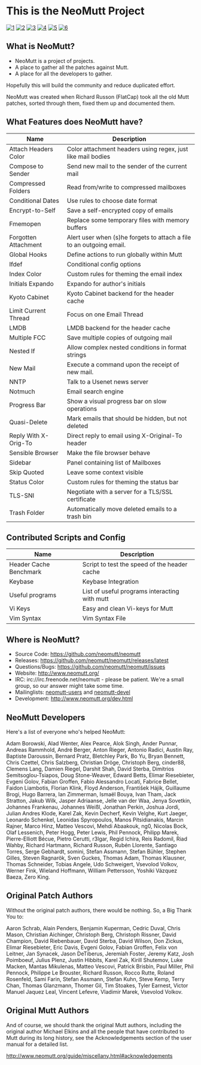 # This is the NeoMutt Project

[![1]][GPL v2]
[![2]][Travis CI]
[![3]][Coverity Scan]
[![4]][Backlog]
[![5]][In Progress]
[![6]][Ready]

## What is NeoMutt?

* NeoMutt is a project of projects.
* A place to gather all the patches against Mutt.
* A place for all the developers to gather.

Hopefully this will build the community and reduce duplicated effort.

NeoMutt was created when Richard Russon (FlatCap) took all the old Mutt patches,
sorted through them, fixed them up and documented them.

## What Features does NeoMutt have?

| Name                 | Description
| -------------------- | ------------------------------------------------------
| Attach Headers Color | Color attachment headers using regex, just like mail bodies
| Compose to Sender    | Send new mail to the sender of the current mail
| Compressed Folders   | Read from/write to compressed mailboxes
| Conditional Dates    | Use rules to choose date format
| Encrypt-to-Self      | Save a self-encrypted copy of emails
| Fmemopen             | Replace some temporary files with memory buffers
| Forgotten Attachment | Alert user when (s)he forgets to attach a file to an outgoing email.
| Global Hooks         | Define actions to run globally within Mutt
| Ifdef                | Conditional config options
| Index Color          | Custom rules for theming the email index
| Initials Expando     | Expando for author's initials
| Kyoto Cabinet        | Kyoto Cabinet backend for the header cache
| Limit Current Thread | Focus on one Email Thread
| LMDB                 | LMDB backend for the header cache
| Multiple FCC         | Save multiple copies of outgoing mail
| Nested If            | Allow complex nested conditions in format strings
| New Mail             | Execute a command upon the receipt of new mail.
| NNTP                 | Talk to a Usenet news server
| Notmuch              | Email search engine
| Progress Bar         | Show a visual progress bar on slow operations
| Quasi-Delete         | Mark emails that should be hidden, but not deleted
| Reply With X-Orig-To | Direct reply to email using X-Original-To header
| Sensible Browser     | Make the file browser behave
| Sidebar              | Panel containing list of Mailboxes
| Skip Quoted          | Leave some context visible
| Status Color         | Custom rules for theming the status bar
| TLS-SNI              | Negotiate with a server for a TLS/SSL certificate
| Trash Folder         | Automatically move deleted emails to a trash bin

## Contributed Scripts and Config

| Name                   | Description
| ---------------------- | ---------------------------------------------
| Header Cache Benchmark | Script to test the speed of the header cache
| Keybase                | Keybase Integration
| Useful programs        | List of useful programs interacting with mutt
| Vi Keys                | Easy and clean Vi-keys for Mutt
| Vim Syntax             | Vim Syntax File

## Where is NeoMutt?

- Source Code:     https://github.com/neomutt/neomutt
- Releases:        https://github.com/neomutt/neomutt/releases/latest
- Questions/Bugs:  https://github.com/neomutt/neomutt/issues
- Website:         http://www.neomutt.org/
- IRC:             irc://irc.freenode.net/neomutt - please be patient.
  We're a small group, so our answer might take some time.
- Mailinglists:    [neomutt-users](mailto:neomutt-users-request@neomutt.org?subject=subscribe)
  and [neomutt-devel](mailto:neomutt-devel-request@neomutt.org?subject=subscribe)
- Development:     http://www.neomutt.org/dev.html

## NeoMutt Developers

Here's a list of everyone who's helped NeoMutt:

Adam Borowski, Alad Wenter, Alex Pearce, Alok Singh, Ander Punnar,
Andreas Rammhold, André Berger, Anton Rieger, Antonio Radici, Austin Ray,
Baptiste Daroussin, Bernard Pratz, Bletchley Park, Bo Yu, Bryan Bennett,
Chris Czettel, Chris Salzberg, Christian Dröge, Christoph Berg, cinder88,
Clemens Lang, Damien Riegel, Darshit Shah, David Sterba,
Dimitrios Semitsoglou-Tsiapos, Doug Stone-Weaver, Edward Betts,
Elimar Riesebieter, Evgeni Golov, Fabian Groffen, Fabio Alessandro Locati,
Fabrice Bellet, Faidon Liambotis, Florian Klink, Floyd Anderson,
František Hájik, Guillaume Brogi, Hugo Barrera, Ian Zimmerman, Ismaël Bouya,
Ivan Tham, Jack Stratton, Jakub Wilk, Jasper Adriaanse, Jelle van der Waa,
Jenya Sovetkin, Johannes Frankenau, Johannes Weißl, Jonathan Perkin,
Joshua Jordi, Julian Andres Klode, Karel Zak, Kevin Decherf, Kevin Velghe,
Kurt Jaeger, Leonardo Schenkel, Leonidas Spyropoulos, Manos Pitsidianakis,
Marcin Rajner, Marco Hinz, Matteo Vescovi, Mehdi Abaakouk, ng0, Nicolas Bock,
Olaf Lessenich, Peter Hogg, Peter Lewis, Phil Pennock, Philipp Marek,
Pierre-Elliott Bécue, Pietro Cerutti, r3lgar, Regid Ichira, Reis Radomil,
Riad Wahby, Richard Hartmann, Richard Russon, Rubén Llorente, Santiago Torres,
Serge Gebhardt, somini, Stefan Assmann, Stefan Bühler, Stephen Gilles,
Steven Ragnarök, Sven Guckes, Thomas Adam, Thomas Klausner, Thomas Schneider,
Tobias Angele, Udo Schweigert, Vsevolod Volkov, Werner Fink, Wieland Hoffmann,
William Pettersson, Yoshiki Vázquez Baeza, Zero King.

## Original Patch Authors

Without the original patch authors, there would be nothing.
So, a Big Thank You to:

Aaron Schrab, Alain Penders, Benjamin Kuperman, Cedric Duval, Chris Mason,
Christian Aichinger, Christoph Berg, Christoph Rissner, David Champion,
David Riebenbauer, David Sterba, David Wilson, Don Zickus, Elimar Riesebieter,
Eric Davis, Evgeni Golov, Fabian Groffen, Felix von Leitner, Jan Synacek,
Jason DeTiberus, Jeremiah Foster, Jeremy Katz, Josh Poimboeuf, Julius Plenz,
Justin Hibbits, Karel Zak, Kirill Shutemov, Luke Macken, Mantas Mikulenas,
Matteo Vescovi, Patrick Brisbin, Paul Miller, Phil Pennock,
Philippe Le Brouster, Richard Russon, Rocco Rutte, Roland Rosenfeld, Sami Farin,
Stefan Assmann, Stefan Kuhn, Steve Kemp, Terry Chan, Thomas Glanzmann,
Thomer Gil, Tim Stoakes, Tyler Earnest, Victor Manuel Jaquez Leal,
Vincent Lefevre, Vladimir Marek, Vsevolod Volkov.

## Original Mutt Authors

And of course, we should thank the original Mutt authors, including the original
author Michael Elkins and all the people that have contributed to Mutt during
its long history, see the Acknowledgements section of the user manual for a
detailed list.

http://www.neomutt.org/guide/miscellany.html#acknowledgements


[GPL v2]: https://github.com/neomutt/neomutt/blob/neomutt/COPYRIGHT
[Travis CI]: https://travis-ci.org/neomutt/neomutt
[Coverity Scan]: https://scan.coverity.com/projects/neomutt-neomutt
[Backlog]: http://waffle.io/neomutt/neomutt
[In Progress]: http://waffle.io/neomutt/neomutt
[Ready]: http://waffle.io/neomutt/neomutt

[1]: https://img.shields.io/badge/License-GPL%20v2-blue.svg
[2]: https://api.travis-ci.org/neomutt/neomutt.svg?branch=neomutt
[3]: https://img.shields.io/coverity/scan/8495.svg
[4]: https://badge.waffle.io/neomutt/neomutt.svg?label=status:backlog&title=Backlog
[5]: https://badge.waffle.io/neomutt/neomutt.svg?label=status:in-progress&title=In%20Progress
[6]: https://badge.waffle.io/neomutt/neomutt.svg?label=status:ready&title=Ready
